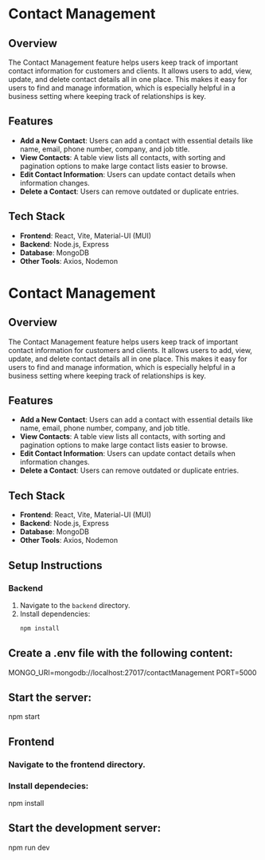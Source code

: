 # Contact Management

## Overview

The Contact Management feature helps users keep track of important contact information for customers and clients. It allows users to add, view, update, and delete contact details all in one place. This makes it easy for users to find and manage information, which is especially helpful in a business setting where keeping track of relationships is key.

## Features

- **Add a New Contact**: Users can add a contact with essential details like name, email, phone number, company, and job title.
- **View Contacts**: A table view lists all contacts, with sorting and pagination options to make large contact lists easier to browse.
- **Edit Contact Information**: Users can update contact details when information changes.
- **Delete a Contact**: Users can remove outdated or duplicate entries.

## Tech Stack

- **Frontend**: React, Vite, Material-UI (MUI)
- **Backend**: Node.js, Express
- **Database**: MongoDB
- **Other Tools**: Axios, Nodemon

# Contact Management

## Overview

The Contact Management feature helps users keep track of important contact information for customers and clients. It allows users to add, view, update, and delete contact details all in one place. This makes it easy for users to find and manage information, which is especially helpful in a business setting where keeping track of relationships is key.

## Features

- **Add a New Contact**: Users can add a contact with essential details like name, email, phone number, company, and job title.
- **View Contacts**: A table view lists all contacts, with sorting and pagination options to make large contact lists easier to browse.
- **Edit Contact Information**: Users can update contact details when information changes.
- **Delete a Contact**: Users can remove outdated or duplicate entries.

## Tech Stack

- **Frontend**: React, Vite, Material-UI (MUI)
- **Backend**: Node.js, Express
- **Database**: MongoDB
- **Other Tools**: Axios, Nodemon

## Setup Instructions

### Backend

1. Navigate to the `backend` directory.
2. Install dependencies:
   ```bash
   npm install
   ```

## Create a .env file with the following content:

MONGO_URI=mongodb://localhost:27017/contactManagement
PORT=5000

## Start the server:

npm start

## Frontend

### Navigate to the frontend directory.

### Install dependecies:

npm install

## Start the development server:

npm run dev
